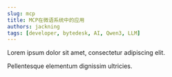 ```yaml
---
slug: mcp
title: MCP在微语系统中的应用
authors: jackning
tags: [developer, bytedesk, AI, Qwen3, LLM]
---
```


Lorem ipsum dolor sit amet, consectetur adipiscing elit.

<!-- truncate -->

Pellentesque elementum dignissim ultricies.
